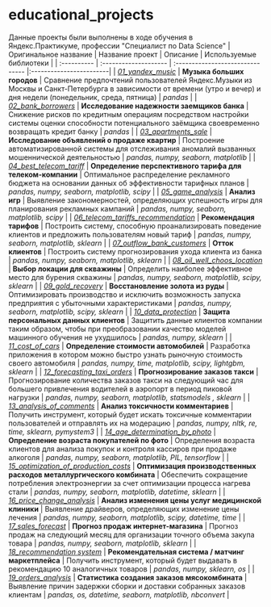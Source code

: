 # educational_projects
Данные проекты были выполнены в ходе обучения в Яндекс.Практикуме, профессии "Специалист по Data Science"
| Оригинальное название | Название проект | Описание | Используемые библиотеки |
| :---------- | :-------------------- | :------------------------------- |:------------------------|
| _[01_yandex_music](https://github.com/ArtemRatoshnyuk/educational_projects/tree/main/01_yandex_music)_ | **Музыка больших городов** | Сравнение предпочтений пользователей Яндекс.Музыки из Москвы и Санкт-Петербурга в зависимости от времени (утро и вечер) и дня недели (понедельник, среда, пятница) | *pandas* |
| _[02_bank_borrowers](https://github.com/ArtemRatoshnyuk/educational_projects/tree/main/02_bank_borrowers)_ | **Исследование надежности заемщиков банка** | Снижение рисков по кредитным операциям посредством настройки системы оценки способности потенциального заёмщика своевременно возвращать кредит банку | *pandas* |
| _[03_apartments_sale](https://github.com/ArtemRatoshnyuk/educational_projects/tree/main/03_apartments_sale)_ | **Исследование объявлений о продаже квартир** | Построение автоматизированной системы для отслеживания аномалий вызванных мошеннической деятельностью | *pandas, numpy, seaborn, matplotlib* |
| _[04_best_telecom_tariff](https://github.com/ArtemRatoshnyuk/educational_projects/tree/main/04_best_telecom_tariff)_ | **Определение перспективного тарифа для телеком-компании** | Оптимальное распределение рекламного бюджета на основании данных об эффективности тарифных планов | *pandas, numpy, seaborn, matplotlib, scipy* |
| _[05_game_analysis](https://github.com/ArtemRatoshnyuk/educational_projects/tree/main/05_game_analysis)_ | **Анализ игр** | Выявление закономерностей, определяющих успешность игры для планирования рекламных кампаний | *pandas, numpy, seaborn, matplotlib, scipy* |
| _[06_telecom_tariffs_recommendation](https://github.com/ArtemRatoshnyuk/educational_projects/tree/main/06_telecom_tariffs_recommendation)_ | **Рекомендация тарифов** | Построить систему, способную проанализировать поведение клиентов и предложить пользователям новый тариф | *pandas, numpy, seaborn, matplotlib, sklearn* |
| _[07_outflow_bank_customers](https://github.com/ArtemRatoshnyuk/educational_projects/tree/main/07_outflow_bank_customers)_ | **Отток клиентов** | Построить систему прогнозирования ухода клиента из банка | *pandas, numpy, seaborn, matplotlib, sklearn* |
| _[08_oil_well_choos_location](https://github.com/ArtemRatoshnyuk/educational_projects/tree/main/08_oil_well_choos_location)_ | **Выбор локации для скважины** | Определить наиболее эффективное место для бурения скважины | *pandas, numpy, seaborn, matplotlib, scipy, sklearn* |
| _[09_gold_recovery](https://github.com/ArtemRatoshnyuk/educational_projects/tree/main/09_gold_recovery)_ | **Восстановление золота из руды** | Оптимизировать производство и исключить возможность запуска предприятия с убыточными характеристиками | *pandas, numpy, seaborn, matplotlib, scipy, sklearn* |
| _[10_data_protection](https://github.com/ArtemRatoshnyuk/educational_projects/tree/main/10_data_protection)_ | **Защита персональных данных клиентов** | Защитить данные клиентов компании таким образом, чтобы при преобразовании качество моделей машинного обучения не ухудшилось | *pandas, numpy, sklearn* |
| _[11_cost_of_cars](https://github.com/ArtemRatoshnyuk/educational_projects/tree/main/11_cost_of_cars)_ | **Определение стоимости автомобилей** | Разработка приложения в котором можно быстро узнать рыночную стоимость своего автомобиля | *pandas, numpy, time, matplotlib, scipy, lightgbm, sklearn* |
| _[12_forecasting_taxi_orders](https://github.com/ArtemRatoshnyuk/educational_projects/tree/main/12_forecasting_taxi_orders)_ | **Прогнозирование заказов такси** | Прогнозирование количества заказов такси на следующий час для большего привлечения водителей в аэропорт в период пиковой нагрузки | *pandas, numpy, seaborn,  matplotlib, statsmodels , sklearn* |
| _[13_analysis_of_comments](https://github.com/ArtemRatoshnyuk/educational_projects/tree/main/13_analysis_of_comments)_ | **Анализ токсичности комментариев** | Получить инструмент, который будет искать токсичные комментарии пользователей и отправлять их на модерацию | *pandas, numpy, nltk,  re, time, sklearn, pymystem3* |
| _[14_age_determination_by_photo](https://github.com/ArtemRatoshnyuk/educational_projects/tree/main/14_age_determination_by_photo)_ | **Определение возраста покупателей по фото** | Определения возраста клиентов для анализа покупок и контроля кассиров при продаже алкоголя | *pandas, numpy, seaborn, matplotlib, PIL,  tensorflow* |
| _[15_optimization_of_production_costs](https://github.com/ArtemRatoshnyuk/educational_projects/tree/main/15_optimization_of_production_costs)_ | **Оптимизация производственных расходов металлургического комбината** | Обеспечить сокращение потребления электроэнергии за счет оптимизации процесса нагрева стали | *pandas, numpy, seaborn, matplotlib, datetime, sklearn* |
| _[16_price_change_analysis](https://github.com/ArtemRatoshnyuk/educational_projects/tree/main/16_price_change_analysis)_ | **Анализ изменения цены услуг медицинской клиники** | Выявление драйверов, определяющих изменение цены лечения | *pandas, numpy, seaborn, matplotlib, scipy, datetime, time* |
| _[17_sales_forecast](https://github.com/ArtemRatoshnyuk/educational_projects/tree/main/17_sales_forecast)_ | **Прогноз продаж интернет-магазина** | Прогноз продаж на следующий месяц для организации точного объема закупа товара | *pandas, numpy, seaborn, matplotlib, sklearn* |
| _[18_recommendation system](https://github.com/ArtemRatoshnyuk/educational_projects/tree/main/18_recommendation%20system)_ | **Рекомендательная система / матчинг маркетплейса** | Получить инструмент, который будет выдавать в рекомендацию 10 аналогичных товаров | *pandas, numpy, sklearn, os* |
| _[19_orders_analysis](https://github.com/ArtemRatoshnyuk/educational_projects/tree/main/18_recommendation%20system)_ | **Статистика создания заказов мясокомбината** | Выявление причин задержки сборки и доставки собранных заказов клиентам | *pandas, os, datetime, seaborn, matplotlib, nbconvert* |

